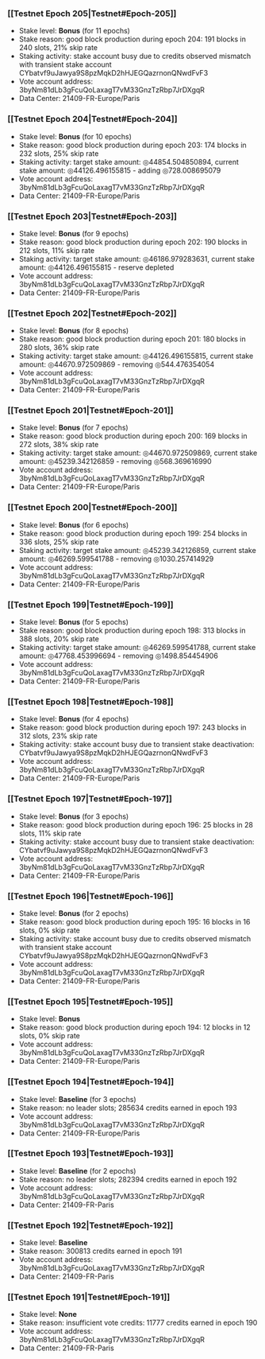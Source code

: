 ### [[Testnet Epoch 205|Testnet#Epoch-205]]
* Stake level: **Bonus** (for 11 epochs)
* Stake reason: good block production during epoch 204: 191 blocks in 240 slots, 21% skip rate
* Staking activity: stake account busy due to credits observed mismatch with transient stake account CYbatvf9uJawya9S8pzMqkD2hHJEGQazrnonQNwdFvF3
* Vote account address: 3byNm81dLb3gFcuQoLaxagT7vM33GnzTzRbp7JrDXgqR
* Data Center: 21409-FR-Europe/Paris
### [[Testnet Epoch 204|Testnet#Epoch-204]]
* Stake level: **Bonus** (for 10 epochs)
* Stake reason: good block production during epoch 203: 174 blocks in 232 slots, 25% skip rate
* Staking activity: target stake amount: ◎44854.504850894, current stake amount: ◎44126.496155815 - adding ◎728.008695079
* Vote account address: 3byNm81dLb3gFcuQoLaxagT7vM33GnzTzRbp7JrDXgqR
* Data Center: 21409-FR-Europe/Paris
### [[Testnet Epoch 203|Testnet#Epoch-203]]
* Stake level: **Bonus** (for 9 epochs)
* Stake reason: good block production during epoch 202: 190 blocks in 212 slots, 11% skip rate
* Staking activity: target stake amount: ◎46186.979283631, current stake amount: ◎44126.496155815 - reserve depleted
* Vote account address: 3byNm81dLb3gFcuQoLaxagT7vM33GnzTzRbp7JrDXgqR
* Data Center: 21409-FR-Europe/Paris
### [[Testnet Epoch 202|Testnet#Epoch-202]]
* Stake level: **Bonus** (for 8 epochs)
* Stake reason: good block production during epoch 201: 180 blocks in 280 slots, 36% skip rate
* Staking activity: target stake amount: ◎44126.496155815, current stake amount: ◎44670.972509869 - removing ◎544.476354054
* Vote account address: 3byNm81dLb3gFcuQoLaxagT7vM33GnzTzRbp7JrDXgqR
* Data Center: 21409-FR-Europe/Paris
### [[Testnet Epoch 201|Testnet#Epoch-201]]
* Stake level: **Bonus** (for 7 epochs)
* Stake reason: good block production during epoch 200: 169 blocks in 272 slots, 38% skip rate
* Staking activity: target stake amount: ◎44670.972509869, current stake amount: ◎45239.342126859 - removing ◎568.369616990
* Vote account address: 3byNm81dLb3gFcuQoLaxagT7vM33GnzTzRbp7JrDXgqR
* Data Center: 21409-FR-Europe/Paris
### [[Testnet Epoch 200|Testnet#Epoch-200]]
* Stake level: **Bonus** (for 6 epochs)
* Stake reason: good block production during epoch 199: 254 blocks in 336 slots, 25% skip rate
* Staking activity: target stake amount: ◎45239.342126859, current stake amount: ◎46269.599541788 - removing ◎1030.257414929
* Vote account address: 3byNm81dLb3gFcuQoLaxagT7vM33GnzTzRbp7JrDXgqR
* Data Center: 21409-FR-Europe/Paris
### [[Testnet Epoch 199|Testnet#Epoch-199]]
* Stake level: **Bonus** (for 5 epochs)
* Stake reason: good block production during epoch 198: 313 blocks in 388 slots, 20% skip rate
* Staking activity: target stake amount: ◎46269.599541788, current stake amount: ◎47768.453996694 - removing ◎1498.854454906
* Vote account address: 3byNm81dLb3gFcuQoLaxagT7vM33GnzTzRbp7JrDXgqR
* Data Center: 21409-FR-Europe/Paris
### [[Testnet Epoch 198|Testnet#Epoch-198]]
* Stake level: **Bonus** (for 4 epochs)
* Stake reason: good block production during epoch 197: 243 blocks in 312 slots, 23% skip rate
* Staking activity: stake account busy due to transient stake deactivation: CYbatvf9uJawya9S8pzMqkD2hHJEGQazrnonQNwdFvF3
* Vote account address: 3byNm81dLb3gFcuQoLaxagT7vM33GnzTzRbp7JrDXgqR
* Data Center: 21409-FR-Europe/Paris
### [[Testnet Epoch 197|Testnet#Epoch-197]]
* Stake level: **Bonus** (for 3 epochs)
* Stake reason: good block production during epoch 196: 25 blocks in 28 slots, 11% skip rate
* Staking activity: stake account busy due to transient stake deactivation: CYbatvf9uJawya9S8pzMqkD2hHJEGQazrnonQNwdFvF3
* Vote account address: 3byNm81dLb3gFcuQoLaxagT7vM33GnzTzRbp7JrDXgqR
* Data Center: 21409-FR-Europe/Paris
### [[Testnet Epoch 196|Testnet#Epoch-196]]
* Stake level: **Bonus** (for 2 epochs)
* Stake reason: good block production during epoch 195: 16 blocks in 16 slots, 0% skip rate
* Staking activity: stake account busy due to credits observed mismatch with transient stake account CYbatvf9uJawya9S8pzMqkD2hHJEGQazrnonQNwdFvF3
* Vote account address: 3byNm81dLb3gFcuQoLaxagT7vM33GnzTzRbp7JrDXgqR
* Data Center: 21409-FR-Europe/Paris
### [[Testnet Epoch 195|Testnet#Epoch-195]]
* Stake level: **Bonus**
* Stake reason: good block production during epoch 194: 12 blocks in 12 slots, 0% skip rate
* Vote account address: 3byNm81dLb3gFcuQoLaxagT7vM33GnzTzRbp7JrDXgqR
* Data Center: 21409-FR-Europe/Paris
### [[Testnet Epoch 194|Testnet#Epoch-194]]
* Stake level: **Baseline** (for 3 epochs)
* Stake reason: no leader slots; 285634 credits earned in epoch 193
* Vote account address: 3byNm81dLb3gFcuQoLaxagT7vM33GnzTzRbp7JrDXgqR
* Data Center: 21409-FR-Europe/Paris
### [[Testnet Epoch 193|Testnet#Epoch-193]]
* Stake level: **Baseline** (for 2 epochs)
* Stake reason: no leader slots; 282394 credits earned in epoch 192
* Vote account address: 3byNm81dLb3gFcuQoLaxagT7vM33GnzTzRbp7JrDXgqR
* Data Center: 21409-FR-Paris
### [[Testnet Epoch 192|Testnet#Epoch-192]]
* Stake level: **Baseline**
* Stake reason: 300813 credits earned in epoch 191
* Vote account address: 3byNm81dLb3gFcuQoLaxagT7vM33GnzTzRbp7JrDXgqR
* Data Center: 21409-FR-Paris
### [[Testnet Epoch 191|Testnet#Epoch-191]]
* Stake level: **None**
* Stake reason: insufficient vote credits: 11777 credits earned in epoch 190
* Vote account address: 3byNm81dLb3gFcuQoLaxagT7vM33GnzTzRbp7JrDXgqR
* Data Center: 21409-FR-Paris